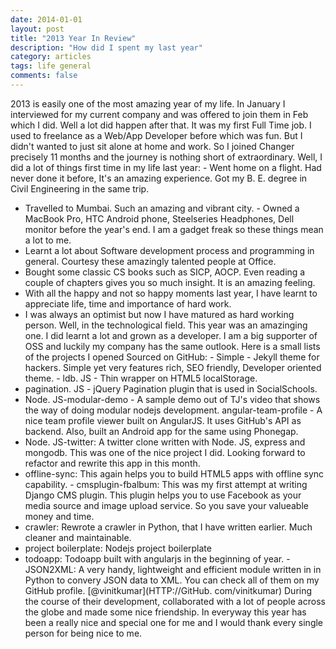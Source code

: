 ```yaml
---
date: 2014-01-01
layout: post
title: "2013 Year In Review"
description: "How did I spent my last year"
category: articles
tags: life general
comments: false
--- 
```


2013 is easily one of the most amazing year of my life. In January I
interviewed for my current company and was offered to join them in Feb
which I did. Well a lot did happen after that. It was my first Full Time
job. I used to freelance as a Web/App Developer before which was fun.
But I didn't wanted to just sit alone at home and work. So I joined
Changer precisely 11 months and the journey is nothing short of
extraordinary. Well, I did a lot of things first time in my life last year: - Went home on a flight. Had never done it before, It's an amazing experience. Got my B. E. degree in Civil Engineering in the same trip.
- Travelled to Mumbai. Such an amazing and vibrant city. - Owned a MacBook Pro, HTC Android phone, Steelseries Headphones, Dell
monitor before the year's end. I am a gadget freak so these things mean
a lot to me.
- Learnt a lot about Software development process and programming in
general. Courtesy these amazingly talented people at Office.
- Bought some classic CS books such as SICP, AOCP. Even reading a couple
of chapters gives you so much insight. It is an amazing feeling.
- With all the happy and not so happy moments last year, I have learnt
to appreciate life, time and importance of hard work.
- I was always an optimist but now I have matured as hard working person. Well, in the technological field. This year was an amazinging one. I did
learnt a lot and grown as a developer. I am a big supporter of OSS
and luckily my company has the same outlook. Here is a small lists of the projects I opened Sourced on GitHub: - Simple - Jekyll theme for hackers. Simple yet very features rich, SEO
friendly, Developer oriented theme. - ldb. JS - Thin wrapper on HTML5 localStorage.
- pagination. JS - jQuery Pagination plugin that is used in SocialSchools.
- Node. JS-modular-demo	- A sample demo out of TJ's video that shows the way
of doing modular nodejs development.
angular-team-profile - A nice team profile viewer built on AngularJS. It
uses GitHub's API as backend. Also, built an Android app for the same
using Phonegap.
- Node. JS-twitter: A twitter clone written with Node. JS, express and mongodb.
This was one of the nice project I did. Looking forward to refactor and
rewrite this app in this month.
- offline-sync: This again helps you to build HTML5 apps with offline
sync capability. - cmsplugin-fbalbum: This was my first attempt at writing Django CMS
plugin. This plugin helps you to use Facebook as your media source and
image upload service. So you save your valueable money and time.
- crawler: Rewrote a crawler in Python, that I have written earlier.
Much cleaner and maintainable.
- project boilerplate: Nodejs project boilerplate
- todoapp: Todoapp built with angularjs in the beginning of year. - JSON2XML: A very handy, lightweight and efficient module written in
in Python to convery JSON data to XML. You can check all of them on my GitHub profile.
[@vinitkumar](HTTP://GitHub. com/vinitkumar) During the course of their development, collaborated with a lot of
people across the globe and made some nice friendship. In everyway this
year has been a really nice and special one for me and I would thank
every single person for being nice to me. 